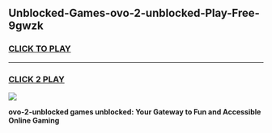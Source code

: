 
## Unblocked-Games-ovo-2-unblocked-Play-Free-9gwzk
<h3>
<a href="https://premium76.site?title=ovo-2-unblocked&ref=10A">CLICK TO PLAY</a></h3>
<hr>

<h3>
<a href="https://premium76.site?title=ovo-2-unblocked&ref=10A">CLICK 2 PLAY</a>
  
</h3>

<a href="https://premium76.site?title=ovo-2-unblocked&ref=10A"><img src="https://clearcache.store/games.png"></a>


**ovo-2-unblocked games unblocked: Your Gateway to Fun and Accessible Online Gaming**
